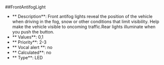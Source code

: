 ##FrontAntifogLight

- ** Description**: Front antifog lights reveal the position of the vehicle when driving in the fog, snow or other conditions that limit visibility. Help make the vehicle visible to oncoming traffic.Rear lights illuminate when you push the button.
- ** Values**: 0,1
- ** Priority**: 2-3
- ** Vocal alert **: no
- ** Calculated**: no
- ** Type**: LED	
 
